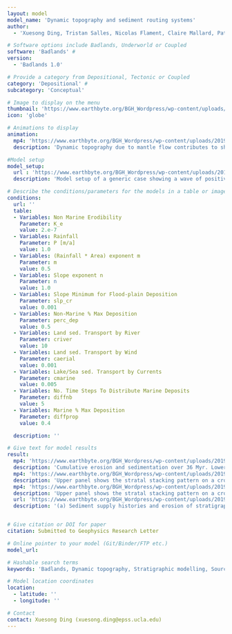 ```yaml
---
layout: model
model_name: 'Dynamic topography and sediment routing systems'
author:
  - 'Xuesong Ding, Tristan Salles, Nicolas Flament, Claire Mallard, Patrice Rey'

# Software options include Badlands, Underworld or Coupled
software: 'Badlands' #
version:
  - 'Badlands 1.0'

# Provide a category from Depositional, Tectonic or Coupled
category: 'Depositional' #
subcategory: 'Conceptual'

# Image to display on the menu
thumbnail: 'https://www.earthbyte.org/BGH_Wordpress/wp-content/uploads/2019/11/S2S-DynTopo-InitialSurface.jpg'
icon: 'globe'

# Animations to display
animation:
  mp4: 'https://www.earthbyte.org/BGH_Wordpress/wp-content/uploads/2019/11/S2S-DynTopo-Landscape.mp4'
  description: 'Dynamic topography due to mantle flow contributes to shaping Earth’s evolving landscapes by affecting sediment routing, which has rarely been explored in source-to-sink contexts. Here, we design a generic model to investigate the impact of dynamic topography on both landscape evolution and stratigraphic formations. We find that (1) Dynamic topography affects all the segments of a source-to-sink system. It induces significant reorganizations of river networks and drives complex erosion and sediment routing responses in the source region; (2) The migrating dynamic topography results in variations in sediment supply, depending on the relative directions between dynamic topography propagation and sediment transport; (3) Variations in sediment supply driven by the migrating dynamic topography contribute to the formation of diachronous unconformities along continental margins.'

#Model setup
model_setup:
  url : 'https://www.earthbyte.org/BGH_Wordpress/wp-content/uploads/2019/11/S2S-DynTopo-InitialSurface.jpg'
  description: 'Model setup of a generic case showing a wave of positive dynamic topography migrating under a fixed circular continent. The circular continent is 700 km in diameter with a spatial resolution of 1 km. Its initial landscape of the continent consists of a central plateau (source area) surrounded by an alluvial plain (transfer zone) and a continental margin (sink area). A sinusoidal wave of positive dynamic topography with a wavelength of 1000 km and amplitude of 300 m propagating to the west at 5 cm/yr is considered.'

# Describe the conditions/parameters for the models in a table or image or both along with a description
conditions:
  url: ''
  table:
  - Variables: Non Marine Erodibility
    Parameter: K_e
    value: 2.e-7
  - Variables: Rainfall
    Parameter: P [m/a]
    value: 1.0
  - Variables: (Rainfall * Area) exponent m
    Parameter: m
    value: 0.5
  - Variables: Slope exponent n
    Parameter: n
    value: 1.0
  - Variables: Slope Minimum for Flood-plain Deposition
    Parameter: slp_cr
    value: 0.001
  - Variables: Non-Marine % Max Deposition
    Parameter: perc_dep
    value: 0.5
  - Variables: Land sed. Transport by River
    Parameter: criver
    value: 10
  - Variables: Land sed. Transport by Wind
    Parameter: caerial
    value: 0.001
  - Variables: Lake/Sea sed. Transport by Currents
    Parameter: cmarine
    value: 0.005
  - Variables: No. Time Steps To Distribute Marine Deposits
    Parameter: diffnb
    value: 5
  - Variables: Marine % Max Deposition
    Parameter: diffprop
    value: 0.4

  description: ''

# Give text for model results
result:
  mp4: 'https://www.earthbyte.org/BGH_Wordpress/wp-content/uploads/2019/11/S2S-DynTopo-Erodep.mp4'
  description: 'Cumulative erosion and sedimentation over 36 Myr. Lower panel shows the erosion and sedimentation on a slice extracted at the middle of the continent.'
  mp4: 'https://www.earthbyte.org/BGH_Wordpress/wp-content/uploads/2019/11/S2S-DynTopo-Strata-East.mp4'
  description: 'Upper panel shows the stratal stacking pattern on a cross-section extracted at the eastern margin. Lower panel shows the corresponding Wheeler diagram.'
  mp4: 'https://www.earthbyte.org/BGH_Wordpress/wp-content/uploads/2019/11/S2S-DynTopo-Strata-West.mp4'
  description: 'Upper panel shows the stratal stacking pattern on a cross-section extracted at the western margin. Lower panel shows the corresponding Wheeler diagram.'
  url: 'https://www.earthbyte.org/BGH_Wordpress/wp-content/uploads/2019/11/S2S-DynTopo-Strata.jpg'
  description: '(a) Sediment supply histories and erosion of stratigraphic layers, stratal stacking patterns represented by (b) depositional environments, (c) interpreted systems tracts, and (d) Wheeler diagrams reconstructed on the eastern margin. (e-h) Same for the western margin. Paleo-depth is assumed to be a proxy for depositional environments, including alluvial plain (>0 m), shoreface (or delta front, 0-30 m), distal offshore (or prodelta, 30-100 m), upper slope (100-300 m), middle slope (300-500m) and abyss (>500 m). Key stratigraphic surfaces and their timing are indicated in c, d, g and h. Systems tracts are interpreted for Case 3 with abbreviations: A - aggradation, P - progradation, R - retrogradation, D - degradation, HST - highstand systems tract, TST - transgressive systems tract, LST - lowstand systems tract, FSST - falling-stage systems tract, MTS - maximum transgressive surface, MFS - maximum flooding surface, TS – transgressive surface, MRS - maximum regressive surface, SB - sequence boundary.'


# Give citation or DOI for paper
citation: Submitted to Geophysics Research Letter

# Online pointer to your model (Git/Binder/FTP etc.)
model_url:

# Hashable search terms
keywords: 'Badlands, Dynamic topography, Stratigraphic modelling, Source-to-sink'

# Model location coordinates
location:
  - latitude: ''
  - longitude: ''

# Contact
contact: Xuesong Ding (xuesong.ding@epss.ucla.edu)
---
```

